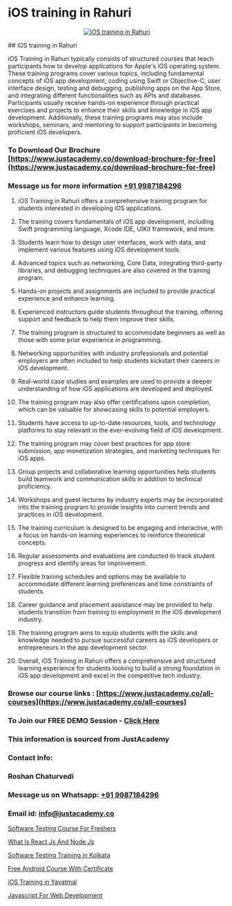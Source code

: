 # iOS training in Rahuri

<p align="center">
  <a href="https://justacademy.co/course-detail/ios-training">
    <img src="https://justacademy.co/storage2/course_image/1676636008_course_image.webp" alt="iOS training in Rahuri">
  </a>
</p>
## iOS training in Rahuri

iOS Training in Rahuri typically consists of structured courses that teach participants how to develop applications for Apple's iOS operating system. These training programs cover various topics, including fundamental concepts of iOS app development, coding using Swift or Objective-C, user interface design, testing and debugging, publishing apps on the App Store, and integrating different functionalities such as APIs and databases. Participants usually receive hands-on experience through practical exercises and projects to enhance their skills and knowledge in iOS app development. Additionally, these training programs may also include workshops, seminars, and mentoring to support participants in becoming proficient iOS developers.
### To Download Our Brochure [https://www.justacademy.co/download-brochure-for-free](https://www.justacademy.co/download-brochure-for-free)
### Message us for more information [+91 9987184296](https://api.whatsapp.com/send?phone=919987184296)
1) iOS Training in Rahuri offers a comprehensive training program for students interested in developing iOS applications.

2) The training covers fundamentals of iOS app development, including Swift programming language, Xcode IDE, UIKit framework, and more.

3) Students learn how to design user interfaces, work with data, and implement various features using iOS development tools.

4) Advanced topics such as networking, Core Data, integrating third-party libraries, and debugging techniques are also covered in the training program.

5) Hands-on projects and assignments are included to provide practical experience and enhance learning.

6) Experienced instructors guide students throughout the training, offering support and feedback to help them improve their skills.

7) The training program is structured to accommodate beginners as well as those with some prior experience in programming.

8) Networking opportunities with industry professionals and potential employers are often included to help students kickstart their careers in iOS development.

9) Real-world case studies and examples are used to provide a deeper understanding of how iOS applications are developed and deployed.

10) The training program may also offer certifications upon completion, which can be valuable for showcasing skills to potential employers.

11) Students have access to up-to-date resources, tools, and technology platforms to stay relevant in the ever-evolving field of iOS development.

12) The training program may cover best practices for app store submission, app monetization strategies, and marketing techniques for iOS apps.

13) Group projects and collaborative learning opportunities help students build teamwork and communication skills in addition to technical proficiency.

14) Workshops and guest lectures by industry experts may be incorporated into the training program to provide insights into current trends and practices in iOS development.

15) The training curriculum is designed to be engaging and interactive, with a focus on hands-on learning experiences to reinforce theoretical concepts.

16) Regular assessments and evaluations are conducted to track student progress and identify areas for improvement.

17) Flexible training schedules and options may be available to accommodate different learning preferences and time constraints of students.

18) Career guidance and placement assistance may be provided to help students transition from training to employment in the iOS development industry.

19) The training program aims to equip students with the skills and knowledge needed to pursue successful careers as iOS developers or entrepreneurs in the app development sector.

20) Overall, iOS Training in Rahuri offers a comprehensive and structured learning experience for students looking to build a strong foundation in iOS app development and excel in the competitive tech industry.

### Browse our course links : [https://www.justacademy.co/all-courses](https://www.justacademy.co/all-courses) 
### To Join our FREE DEMO Session - [Click Here](https://www.justacademy.co/register-for-course-demo)


### This information is sourced from JustAcademy
### Contact Info:
### Roshan Chaturvedi
### Message us on Whatsapp: [+91 9987184296](https://api.whatsapp.com/send?phone=919987184296)
### Email id: [info@justacademy.co](mailto:info@justacademy.co)
                
[Software Testing Course For Freshers](https://www.linkedin.com/pulse/software-testing-course-freshers-justacademy-pune-hvloc?trackingId=g7tK%2FT0ft5qqw%2B3c%2BG%2B02g%3D%3D&lipi=urn%3Ali%3Apage%3Ad_flagship3_company_admin%3BlnT71xOrSKqY%2FaAG0BEpww%3D%3D)

[What Is React Js And Node Js](https://www.linkedin.com/pulse/what-react-js-node-justacademy-berlin-e6nlc?trackingId=lswsGoCtfc%2BqgQz7YlWwTQ%3D%3D&lipi=urn%3Ali%3Apage%3Ad_flagship3_company_admin%3BYf0bh%2BAUR9ioxIsyYDfCpA%3D%3D)

[Software Testing Training in Kolkata](https://medium.com/@shivamja27/software-testing-training-in-kolkata-98b6269e6860)

[Free Android Course With Certificate](https://medium.com/@mistersumit961/free-android-course-with-certificate-c593830968c8)

[iOS Training in Yavatmal](https://justacademyin.github.io/justacademy/ios-training-in-yavatmal)

[Javascript For Web Development](https://justacademyin.github.io/justacademy/javascript-for-web-development)

